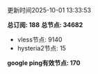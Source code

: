 更新时间2025-10-01 13:33:53

**总订阅: 188**
**总节点: 34682**
- vless节点: 9140
- hysteria2节点: 15

**google ping有效节点: 170**
